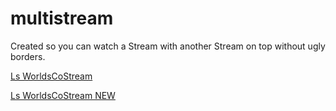 # multistream
Created so you can watch a Stream with another Stream on top without ugly borders.

[Ls WorldsCoStream](https://www.multistream.ml/ls-co-stream?main=riotgames&overlay=imls)

[Ls WorldsCoStream NEW](https://www.multistream.ml/ls-co-stream/new?main=riotgames&overlay=imls&maintype=twitch&overlaytype=twitch)
